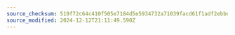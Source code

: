 ```yaml
---
source_checksum: 519f72c64c410f505e7184d5e5934732a71039facd61f1adf2ebbe33037077af
source_modified: 2024-12-12T21:11:49.590Z
---
```


